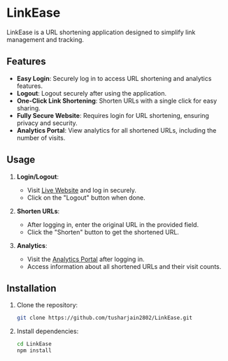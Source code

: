 # LinkEase

LinkEase is a URL shortening application designed to simplify link management and tracking.

## Features

- **Easy Login**: Securely log in to access URL shortening and analytics features.
- **Logout**: Logout securely after using the application.
- **One-Click Link Shortening**: Shorten URLs with a single click for easy sharing.
- **Fully Secure Website**: Requires login for URL shortening, ensuring privacy and security.
- **Analytics Portal**: View analytics for all shortened URLs, including the number of visits.

## Usage

1. **Login/Logout**:
   - Visit [Live Website](https://linkease-kof4.onrender.com) and log in securely.
   - Click on the "Logout" button when done.

2. **Shorten URLs**:
   - After logging in, enter the original URL in the provided field.
   - Click the "Shorten" button to get the shortened URL.

3. **Analytics**:
   - Visit the [Analytics Portal](https://linkease-kof4.onrender.com/analytics) after logging in.
   - Access information about all shortened URLs and their visit counts.

## Installation

1. Clone the repository:

   ```bash
   git clone https://github.com/tusharjain2802/LinkEase.git

1. Install dependencies:

   ```bash
   cd LinkEase
   npm install